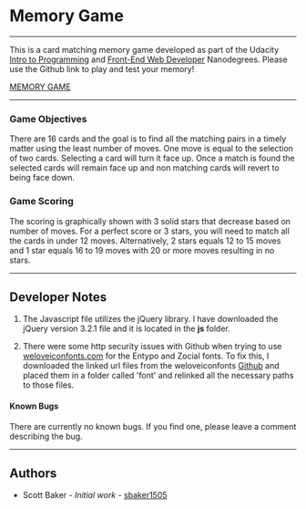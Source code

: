 # Memory Game
---
This is a card matching memory game developed as part of the Udacity [Intro to Programming](https://www.udacity.com/course/intro-to-programming-nanodegree--nd000) and [Front-End Web Developer](https://www.udacity.com/course/front-end-web-developer-nanodegree--nd001) Nanodegrees. Please use the Github link to play and test your memory!

[MEMORY GAME](https://sbaker1505.github.io/Match_Game/)

___

### Game Objectives
There are 16 cards and the goal is to find all the matching pairs in a timely matter using the least number of moves. One move is equal to the selection of two cards. Selecting a card will turn it face up. Once a match is found the selected cards will remain face up and non matching cards will revert to being face down.

### Game Scoring
The scoring is graphically shown with 3 solid stars that decrease based on number of moves. For a perfect score or 3 stars, you will need to match all the cards in under 12 moves. Alternatively, 2 stars equals 12 to 15 moves and 1 star equals 16 to 19 moves with 20 or more moves resulting in no stars.

***

## Developer Notes
1. The Javascript file utilizes the jQuery library. I have downloaded the jQuery version 3.2.1 file and it is located in the **js** folder.

1. There were some http security issues with Github when trying to use [weloveiconfonts.com](http://weloveiconfonts.com) for the Entypo and Zocial fonts. To fix this, I downloaded the linked url files from the weloveiconfonts [Github](https://github.com/TimPietrusky/weloveiconfonts) and placed them in a folder called 'font' and relinked all the necessary paths to those files.  

#### Known Bugs
There are currently no known bugs. If you find one, please leave a comment describing the bug.

---
## Authors
* Scott Baker - _Initial work_ - [sbaker1505](https://github.com/sbaker1505)
